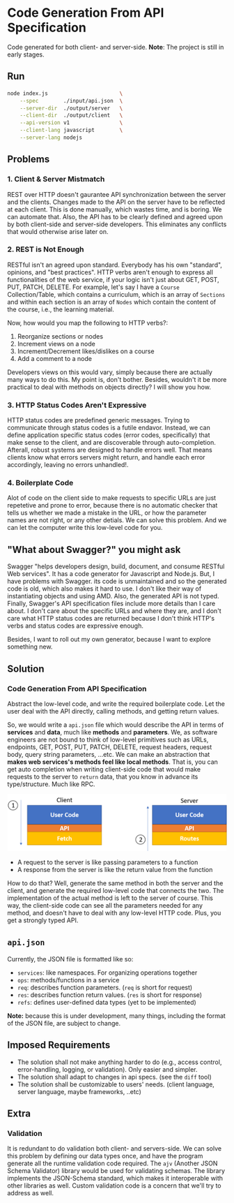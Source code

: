 # Code Generation From API Specification
Code generated for both client- and server-side. **Note**: The project is still in early stages.

## Run
```bash
node index.js                       \
    --spec        ./input/api.json  \
    --server-dir  ./output/server   \
    --client-dir  ./output/client   \
    --api-version v1                \
    --client-lang javascript        \
    --server-lang nodejs
```

## Problems
### 1. Client & Server Mistmatch
REST over HTTP doesn't gaurantee API synchronization between the server and the clients. Changes made to the API on the server have to be reflected at each client. This is done manually, which wastes time, and is boring. We can automate that. Also, the API has to be clearly defined and agreed upon by both client-side and server-side developers. This eliminates any conflicts that would otherwise arise later on.

### 2. REST is Not Enough
RESTful isn't an agreed upon standard. Everybody has his own "standard", opinions, and "best practices". HTTP verbs aren't enough to express all functionalities of the web service, if your logic isn't just about GET, POST, PUT, PATCH, DELETE. For example, let's say I have a `Course` Collection/Table, which contains a curriculum, which is an array of `Sections` and within each section is an array of `Nodes` which contain the content of the course, i.e., the learning material.

Now, how would you map the following to HTTP verbs?:
1. Reorganize sections or nodes
2. Increment views on a node
3. Increment/Decrement likes/dislikes on a course
4. Add a comment to a node

Developers views on this would vary, simply because there are actually many ways to do this. My point is, don't bother. Besides, wouldn't it be more practical to deal with methods on objects directly? I will show you how.

### 3. HTTP Status Codes Aren't Expressive
HTTP status codes are predefined generic messages. Trying to communicate through status codes is a futile endavor. Instead, we can define application specific status codes (error codes, specifically) that make sense to the client, and are discoverable through auto-completion. Afterall, robust systems are designed to handle errors well. That means clients know what errors servers might return, and handle each error accordingly, leaving no errors unhandled!.

### 4. Boilerplate Code
Alot of code on the client side to make requests to specific URLs are just repetetive and prone to error, because there is no automatic checker that tells us whether we made a mistake in the URL, or how the parameter names are not right, or any other detials. We can solve this problem. And we can let the computer write this low-level code for you.

## "What about Swagger?" you might ask
Swagger "helps developers design, build, document, and consume RESTful Web services". It has a code generator for Javascript and Node.js. But, I have problems with Swagger. its code is unmaintained and so the generated code is old, which also makes it hard to use. I don't like their way of instantiating objects and using AMD. Also, the generated API is not typed. Finally, Swagger's API specification files include more details than I care about. I don't care about the specific URLs and where they are, and I don't care what HTTP status codes are returned because I don't think HTTP's verbs and status codes are expressive enough.

Besides, I want to roll out my own generator, because I want to explore something new.

## Solution
### Code Generation From API Specification
Abstract the low-level code, and write the required boilerplate code. Let the user deal with the API directly, calling methods, and getting return values.

So, we would write a `api.json` file which would describe the API in terms of **services** and **data**, much like **methods** and **parameters**. We, as software engineers are not bound to think of low-level primitives such as URLs, endpoints, GET, POST, PUT, PATCH, DELETE, request headers, request body, query string parameters, ...etc. We can make an abstraction that **makes web services's methods feel like local methods**. That is, you can get auto completion when writing client-side code that would make requests to the server to `return` data, that you know in advance its type/structure. Much like RPC.

![Figure1](./img/figure1.png)

- A request to the server is like passing parameters to a function
- A response from the server is like the return value from the function

How to do that? Well, generate the same method in both the server and the client, and generate the required low-level code that connects the two. The implementation of the actual method is left to the server of course. This way, the client-side code can see all the parameters needed for any method, and doesn't have to deal with any low-level HTTP code. Plus, you get a strongly typed API.

## `api.json`
Currently, the JSON file is formatted like so:
- `services`: like namespaces. For organizing operations together
- `ops`: methods/functions in a service
- `req`: describes function parameters. (`req` is short for request)
- `res`: describes function return values. (`res` is short for response)
- `refs`: defines user-defined data types (yet to be implemented)

**Note:** because this is under development, many things, including the format of the JSON file, are subject to change.

## Imposed Requirements
- The solution shall not make anything harder to do (e.g., access control, error-handling, logging, or validation). Only easier and simpler.
- The solution shall adapt to changes in api specs. (see the `diff` tool)
- The solution shall be customizable to users' needs. (client language, server language, maybe frameworks, ..etc)


## Extra
### Validation
It is redundant to do validation both client- and servers-side. We can solve this problem by defining our data types once, and have the program generate all the runtime validation code required. The `ajv` (Another JSON Schema Validator) library would be used for validating schemas. The library implements the JSON-Schema standard, which makes it interoperable with other libraries as well. Custom validation code is a concern that we'll try to address as well.
